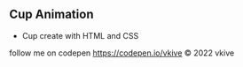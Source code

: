 ## Cup Animation

- Cup create with HTML and CSS

follow me on codepen https://codepen.io/vkive © 2022 vkive
